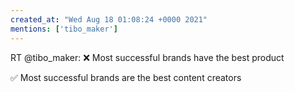 ```yaml
---
created_at: "Wed Aug 18 01:08:24 +0000 2021"
mentions: ['tibo_maker']
---
```


RT @tibo_maker: ❌ Most successful brands have the best product

✅ Most successful brands are the best content creators